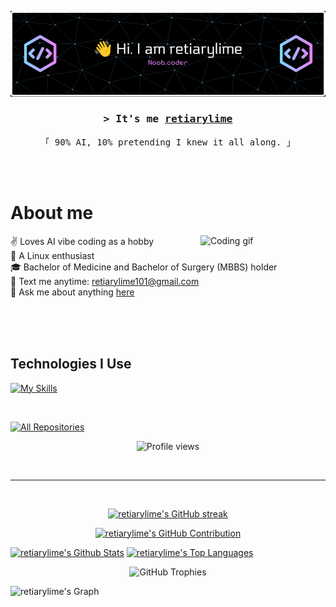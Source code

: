 <!--
<h2 align="center">
  Welcome to retiarylime's World!
  <img src="https://media.giphy.com/media/hvRJCLFzcasrR4ia7z/giphy.gif" width="28">
</h2>
-->

<!--
<p align="center">
  <a href="https://github.com/retiarylime"><img src="https://readme-typing-svg.herokuapp.com/?lines=Passionate%20Developer;Problem%20Solver;Always%20learning%20new%20things&center=true&width=380&height=45"></a>
</p>

 -->

![Header](assets/github-header-banner.png)

<!-- [![wakatime](https://wakatime.com/badge/user/YOUR_WAKATIME_ID.svg)](https://wakatime.com/@YOUR_WAKATIME_ID) -->

<!-- Intro  -->
<h3 align="center">
        <samp>&gt; It's me
                <b><a target="_blank" href="https://github.com/retiarylime">retiarylime</a></b>
        </samp>
</h3>


<p align="center">
  <samp>
    「 90% AI, 10% pretending I knew it all along. 」
    <br>
    <br>
  </samp>
</p>

<p align="center">
 <!-- <a href="https://yourwebsite.com" target="blank">
  <img src="https://img.shields.io/badge/Website-DC143C?style=for-the-badge&logo=medium&logoColor=white" alt="retiarylime" />
 </a> -->
 <!-- <a href="https://linkedin.com/in/yourprofile" target="_blank">
  <img src="https://img.shields.io/badge/LinkedIn-0077B5?style=for-the-badge&logo=linkedin&logoColor=white" alt="retiarylime"/>
 </a> -->
 <!-- <a href="https://twitter.com/yourhandle" target="_blank">
  <img src="https://img.shields.io/badge/Twitter-1DA1F2?style=for-the-badge&logo=twitter&logoColor=white" />
 </a> -->
 <!-- <a href="https://instagram.com/yourhandle" target="_blank">
  <img src="https://img.shields.io/badge/Instagram-fe4164?style=for-the-badge&logo=instagram&logoColor=white" alt="retiarylime" />
 </a> -->
 <!-- <a href="https://facebook.com/yourprofile" target="_blank">
  <img src="https://img.shields.io/badge/Facebook-20BEFF?&style=for-the-badge&logo=facebook&logoColor=white" alt="retiarylime"  />
  </a> -->
</p>
<br />

<!-- About Section -->
 # About me

<div>
 <img align="right" width="200" src="https://user-images.githubusercontent.com/74038190/219923809-b86dc415-a0c2-4a38-bc88-ad6cf06395a8.gif" alt="Coding gif" />

 ✌️ Loves AI vibe coding as a hobby<br/>
 🐧 A Linux enthusiast<br/>
 🎓 Bachelor of Medicine and Bachelor of Surgery (MBBS) holder<br/>
 📧 Text me anytime: retiarylime101@gmail.com<br/>
 💬 Ask me about anything [here](https://github.com/retiarylime/retiarylime/issues)

</div>

<br/>
<br/>
<br/>

## Technologies I Use

[![My Skills](https://skillicons.dev/icons?i=js,html,css,ts,python,react,tailwind,nodejs,vscode,azure,obsidian,sublime,docker)](https://skillicons.dev)

<br/>

<!-- ## Top Projects -
[![Project 1](https://github-readme-stats.vercel.app/api/pin/?username=retiarylime&repo=YOUR_REPO_1&border_color=7F3FBF&bg_color=0D1117&title_color=C9D1D9&text_color=8B949E&icon_color=7F3FBF)](https://github.com/retiarylime/YOUR_REPO_1)
[![Project 2](https://github-readme-stats.vercel.app/api/pin/?username=retiarylime&repo=YOUR_REPO_2&border_color=7F3FBF&bg_color=0D1117&title_color=C9D1D9&text_color=8B949E&icon_color=7F3FBF)](https://github.com/retiarylime/YOUR_REPO_2)
[![Project 3](https://github-readme-stats.vercel.app/api/pin/?username=retiarylime&repo=YOUR_REPO_3&border_color=7F3FBF&bg_color=0D1117&title_color=C9D1D9&text_color=8B949E&icon_color=7F3FBF)](https://github.com/retiarylime/YOUR_REPO_3)
[![Project 4](https://github-readme-stats.vercel.app/api/pin/?username=retiarylime&repo=YOUR_REPO_4&border_color=7F3FBF&bg_color=0D1117&title_color=C9D1D9&text_color=8B949E&icon_color=7F3FBF)](https://github.com/retiarylime/YOUR_REPO_4) -->

<p align="left">
  <a href="https://github.com/retiarylime?tab=repositories" target="_blank"><img alt="All Repositories" title="All Repositories" src="https://img.shields.io/badge/-All%20Repos-2962FF?style=for-the-badge&logo=koding&logoColor=white"/></a>
</p>

<p align="center">
  <img src="https://komarev.com/ghpvc/?username=retiarylime&color=553beb" alt="Profile views" />
</p>

<br/>
<hr/>
<br/>

<p align="center">
  <a href="https://github.com/retiarylime">
    <img src="https://github-readme-streak-stats.herokuapp.com/?user=retiarylime&theme=radical&border=7F3FBF&background=0D1117" alt="retiarylime's GitHub streak"/>
  </a>
</p>

<p align="center">
  <a href="https://github.com/retiarylime">
    <img src="https://github-profile-summary-cards.vercel.app/api/cards/profile-details?username=retiarylime&theme=radical" alt="retiarylime's GitHub Contribution"/>
  </a>
</p>

<a>
    <a href="https://github.com/retiarylime"><img alt="retiarylime's Github Stats" src="https://denvercoder1-github-readme-stats.vercel.app/api?username=retiarylime&show_icons=true&count_private=true&theme=react&border_color=7F3FBF&bg_color=0D1117&title_color=F85D7F&icon_color=F8D866" height="192px" width="49.5%"/></a>
  <a href="https://github.com/retiarylime"><img alt="retiarylime's Top Languages" src="https://denvercoder1-github-readme-stats.vercel.app/api/top-langs/?username=retiarylime&langs_count=8&layout=compact&theme=react&border_color=7F3FBF&bg_color=0D1117&title_color=F85D7F&icon_color=F8D866" height="192px" width="49.5%"/></a>
  <br/>
</a>

<p align="center">
  <img src="https://github-profile-trophy.vercel.app/?username=retiarylime&theme=darkhub&title=-Reviews&row=1" alt="GitHub Trophies" />
</p>

![retiarylime's Graph](https://github-readme-activity-graph.vercel.app/graph?username=retiarylime&custom_title=retiarylime%27s%20GitHub%20Activity%20Graph&bg_color=0D1117&color=7F3FBF&line=7F3FBF&point=7F3FBF&area_color=FFFFFF&title_color=FFFFFF&area=true)
